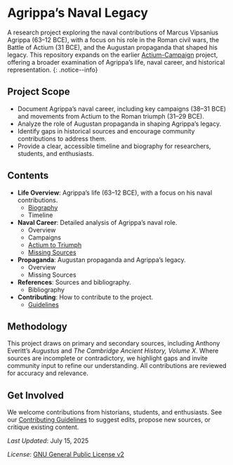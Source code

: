 # Agrippa’s Naval Legacy

A research project exploring the naval contributions of Marcus Vipsanius Agrippa (63–12 BCE), with a focus on his role in the Roman civil wars, the Battle of Actium (31 BCE), and the Augustan propaganda that shaped his legacy. This repository expands on the earlier [Actium-Campaign](https://github.com/davidrstansfield/Actium-Campaign) project, offering a broader examination of Agrippa’s life, naval career, and historical representation.
{: .notice--info}

## Project Scope

- Document Agrippa’s naval career, including key campaigns (38–31 BCE) and movements from Actium to the Roman triumph (31–29 BCE).
- Analyze the role of Augustan propaganda in shaping Agrippa’s legacy.
- Identify gaps in historical sources and encourage community contributions to address them.
- Provide a clear, accessible timeline and biography for researchers, students, and enthusiasts.

## Contents

- **Life Overview**: Agrippa’s life (63–12 BCE), with a focus on his naval contributions.
  - [Biography](./Life-Overview/biography.md)
  - Timeline
- **Naval Career**: Detailed analysis of Agrippa’s naval role.
  - Overview
  - Campaigns
  - [Actium to Triumph](./Naval-Career/actium-to-triumph.md)
  - [Missing Sources](./Naval-Career/missing-sources.md)
- **Propaganda**: Augustan propaganda and Agrippa’s legacy.
  - Overview
  - Missing Sources
- **References**: Sources and bibliography.
  - Bibliography
- **Contributing**: How to contribute to the project.
  - [Guidelines](./Contributing/guidelines.md)

## Methodology

This project draws on primary and secondary sources, including Anthony Everitt’s *Augustus* and *The Cambridge Ancient History, Volume X*. Where sources are incomplete or contradictory, we highlight gaps and invite community input to refine our understanding. All contributions are reviewed for accuracy and relevance.

## Get Involved

We welcome contributions from historians, students, and enthusiasts. See our [Contributing Guidelines](/Contributing/guidelines.md) to suggest edits, propose new sources, or critique existing content.

*Last Updated*: July 15, 2025

*License*: [GNU General Public License v2](https://github.com/davidrstansfield/Agrippas-Naval-Legacy/blob/main/LICENSE)

